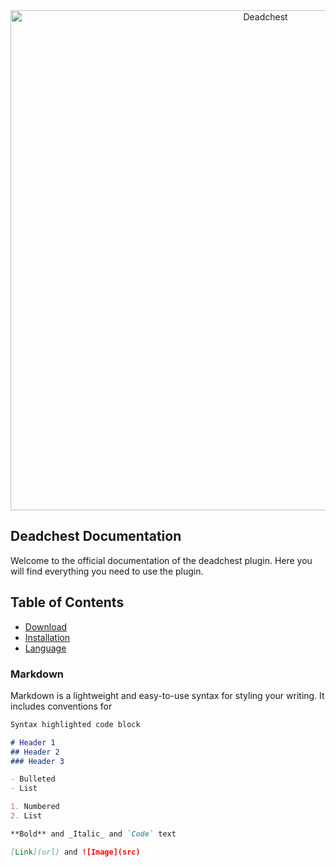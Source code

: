 <div  align="center">
    <img src="https://github.com/apavarino/Deadchest/raw/master/deadchest-logo.png" alt="Deadchest" width="800" /><br>
</div>

## Deadchest Documentation

Welcome to the official documentation of the deadchest plugin. Here you will find everything you need to use the plugin.


## Table of Contents

- [Download](https://github.com/apavarino/Deadchest/edit/gh-pages/installation.md)
- [Installation](https://github.com/apavarino/Deadchest/edit/gh-pages/installation.md)
- [Language](https://github.com/apavarino/Deadchest/edit/gh-pages/installation.md)




### Markdown

Markdown is a lightweight and easy-to-use syntax for styling your writing. It includes conventions for

```markdown
Syntax highlighted code block

# Header 1
## Header 2
### Header 3

- Bulleted
- List

1. Numbered
2. List

**Bold** and _Italic_ and `Code` text

[Link](url) and ![Image](src)
```


